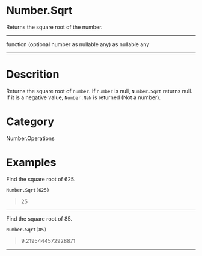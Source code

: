 ﻿# Number.Sqrt
Returns the square root of the number.
***
function (optional number as nullable any) as nullable any
***
# Descrition 
Returns the square root of <code>number</code>. 
    If <code>number</code> is null, <code>Number.Sqrt</code> returns null. If it is a negative value, <code>Number.NaN</code> is returned (Not a number).
# Category 
Number.Operations
# Examples 
Find the square root of 625.
```
Number.Sqrt(625)
```
> 25
***
Find the square root of 85.
```
Number.Sqrt(85)
```
> 9.2195444572928871
***
